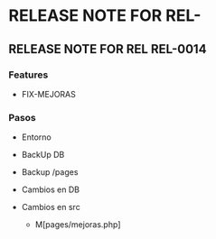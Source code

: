 # RELEASE NOTE FOR REL-

## RELEASE NOTE FOR REL REL-0014

### Features

- FIX-MEJORAS

### Pasos

- Entorno

- BackUp DB
- Backup /pages
- Cambios en DB

- Cambios en src
  - M[pages/mejoras.php]
  
